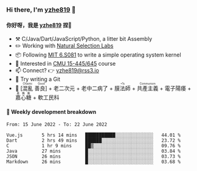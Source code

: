 ### Hi there, I'm [yzhe819](https://github.com/yzhe819) 👋

#### 你好呀，我是 [yzhe819](https://github.com/yzhe819) 捏👋

- :hammer_and_pick: C/Java/Dart/JavaScript/Python, a litter bit Assembly
- :pencil2: Working with [Natural Selection Labs](https://github.com/NaturalSelectionLabs)
- 📦 Following [MIT 6.S081](https://pdos.csail.mit.edu/6.S081/2020/) to write a simple operating system kernel
- 🧪 Interested in [CMU 15-445/645](https://15445.courses.cs.cmu.edu/fall2020/) course
- 📫 Connect? 👉 yzhe819@rss3.io
- 🌟 Try writing a Git
- 🔑 <ruby>[混亂 善良]<rp>（</rp><rt>Chaotic Good</rt><rp>）</rp></ruby> + 老二次元 + 老中二病了 + <ruby>膜法師<rp>（</rp><rt>+1s</rt><rp>）</rp></ruby> +  <ruby>共產主義<rp>（</rp><rt>Communism</rt><rp>）</rp></ruby> + 電子陽痿 + <ruby>嘉心糖<rp>（</rp><rt>嘉晚飯</rt><rp>）</rp></ruby> + 軟工民科



#### 📝 Weekly development breakdown

<!--START_SECTION:waka-->

```text
From: 15 June 2022 - To: 22 June 2022

Vue.js       5 hrs 14 mins   ███████████░░░░░░░░░░░░░░   44.01 %
Dart         2 hrs 49 mins   ██████░░░░░░░░░░░░░░░░░░░   23.72 %
C            1 hr 9 mins     ██▒░░░░░░░░░░░░░░░░░░░░░░   09.76 %
Java         27 mins         █░░░░░░░░░░░░░░░░░░░░░░░░   03.84 %
JSON         26 mins         █░░░░░░░░░░░░░░░░░░░░░░░░   03.73 %
Markdown     26 mins         █░░░░░░░░░░░░░░░░░░░░░░░░   03.68 %
```

<!--END_SECTION:waka-->



